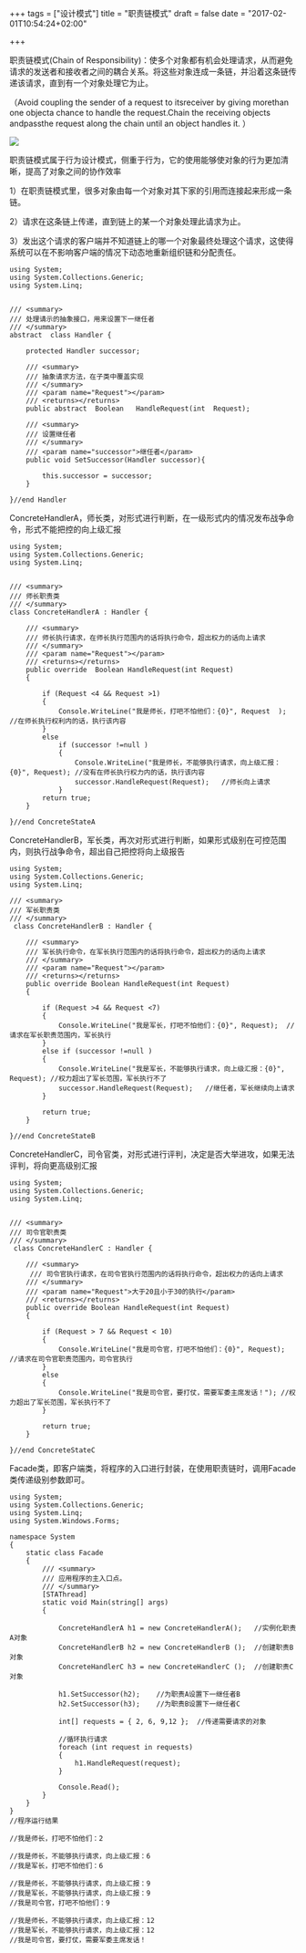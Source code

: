 +++
tags = ["设计模式"]
title = "职责链模式"
draft = false
date = "2017-02-01T10:54:24+02:00"

+++


职责链模式(Chain of Responsibility)：使多个对象都有机会处理请求，从而避免请求的发送者和接收者之间的耦合关系。将这些对象连成一条链，并沿着这条链传递该请求，直到有一个对象处理它为止。

（Avoid coupling the sender of a request to itsreceiver by giving morethan one objecta chance to handle the request.Chain the receiving objects andpassthe request along the chain until an object handles it. ）

![](http://i.imgur.com/2HzFGqU.png)




职责链模式属于行为设计模式，侧重于行为，它的使用能够使对象的行为更加清晰，提高了对象之间的协作效率

1）在职责链模式里，很多对象由每一个对象对其下家的引用而连接起来形成一条链。

2）请求在这条链上传递，直到链上的某一个对象处理此请求为止。

3）发出这个请求的客户端并不知道链上的哪一个对象最终处理这个请求，这使得系统可以在不影响客户端的情况下动态地重新组织链和分配责任。





	using System;  
	using System.Collections.Generic;  
	using System.Linq;  
	  
	  
	/// <summary>  
	/// 处理请示的抽象接口，用来设置下一继任者  
	/// </summary>  
	abstract  class Handler {  
	  
	    protected Handler successor;  
	  
	    /// <summary>  
	    /// 抽象请求方法，在子类中覆盖实现  
	    /// </summary>  
	    /// <param name="Request"></param>  
	    /// <returns></returns>  
	    public abstract  Boolean   HandleRequest(int  Request);  
	  
	    /// <summary>  
	    /// 设置继任者  
	    /// </summary>  
	    /// <param name="successor">继任者</param>  
	    public void SetSuccessor(Handler successor){  
	  
	        this.successor = successor;  
	    }  
	  
	}//end Handler  




ConcreteHandlerA，师长类，对形式进行判断，在一级形式内的情况发布战争命令，形式不能把控的向上级汇报
	
	using System;  
	using System.Collections.Generic;  
	using System.Linq;  
  
  
	/// <summary>  
	/// 师长职责类  
	/// </summary>  
	class ConcreteHandlerA : Handler {  
	  
	    /// <summary>  
	    /// 师长执行请求，在师长执行范围内的话将执行命令，超出权力的话向上请求  
	    /// </summary>  
	    /// <param name="Request"></param>  
	    /// <returns></returns>  
	    public override  Boolean HandleRequest(int Request)  
	    {  
	  
	        if (Request <4 && Request >1)  
	        {  
	            Console.WriteLine("我是师长，打吧不怕他们：{0}", Request  );    //在师长执行权利内的话，执行该内容  
	        }  
	        else  
	            if (successor !=null )  
	            {  
	                Console.WriteLine("我是师长，不能够执行请求，向上级汇报：{0}", Request); //没有在师长执行权力内的话，执行该内容  
	                successor.HandleRequest(Request);   //师长向上请求  
	            }  
	        return true;  
	    }  
	  
	}//end ConcreteStateA  


ConcreteHandlerB，军长类，再次对形式进行判断，如果形式级别在可控范围内，则执行战争命令，超出自己把控将向上级报告


	using System;  
	using System.Collections.Generic;  
	using System.Linq;  
	  
	/// <summary>  
	/// 军长职责类  
	/// </summary>  
	 class ConcreteHandlerB : Handler {  
	  
	    /// <summary>  
	    /// 军长执行命令，在军长执行范围内的话将执行命令，超出权力的话向上请求  
	    /// </summary>  
	    /// <param name="Request"></param>  
	    /// <returns></returns>  
	    public override Boolean HandleRequest(int Request)  
	    {  
	  
	        if (Request >4 && Request <7)  
	        {  
	            Console.WriteLine("我是军长，打吧不怕他们：{0}", Request);  //请求在军长职责范围内，军长执行  
	        }  
	        else if (successor !=null )  
	        {  
	            Console.WriteLine("我是军长，不能够执行请求，向上级汇报：{0}", Request); //权力超出了军长范围，军长执行不了  
	            successor.HandleRequest(Request);   //继任者，军长继续向上请求  
	        }  
	  
	        return true;  
	    }  
	  
	}//end ConcreteStateB  


ConcreteHandlerC，司令官类，对形式进行评判，决定是否大举进攻，如果无法评判，将向更高级别汇报



	using System;  
	using System.Collections.Generic;  
	using System.Linq;  
	  
	  
	/// <summary>  
	/// 司令官职责类  
	/// </summary>  
	 class ConcreteHandlerC : Handler {  
	  
	    /// <summary>  
	     /// 司令官执行请求，在司令官执行范围内的话将执行命令，超出权力的话向上请求  
	    /// </summary>  
	    /// <param name="Request">大于20且小于30的执行</param>  
	    /// <returns></returns>  
	    public override Boolean HandleRequest(int Request)  
	    {  
	  
	        if (Request > 7 && Request < 10)  
	        {  
	            Console.WriteLine("我是司令官，打吧不怕他们：{0}", Request);  //请求在司令官职责范围内，司令官执行  
	        }  
	        else   
	        {  
	            Console.WriteLine("我是司令官，要打仗，需要军委主席发话！"); //权力超出了军长范围，军长执行不了  
	        }  
	  
	        return true;  
	    }  
	  
	}//end ConcreteStateC  



 Facade类，即客户端类，将程序的入口进行封装，在使用职责链时，调用Facade类传递级别参数即可。


	using System;  
	using System.Collections.Generic;  
	using System.Linq;  
	using System.Windows.Forms;  
	  
	namespace System  
	{  
	    static class Facade  
	    {  
	        /// <summary>  
	        /// 应用程序的主入口点。  
	        /// </summary>  
	        [STAThread]  
	        static void Main(string[] args)  
	        {  
	  
	            ConcreteHandlerA h1 = new ConcreteHandlerA();   //实例化职责A对象  
	            ConcreteHandlerB h2 = new ConcreteHandlerB ();  //创建职责B对象  
	            ConcreteHandlerC h3 = new ConcreteHandlerC ();  //创建职责C对象  
	  
	            h1.SetSuccessor(h2);    //为职责A设置下一继任者B  
	            h2.SetSuccessor(h3);    //为职责B设置下一继任者C  
	  
	            int[] requests = { 2, 6, 9,12 };  //传递需要请求的对象  
	  
	            //循环执行请求  
	            foreach (int request in requests)  
	            {  
	                h1.HandleRequest(request);  
	            }  
	  
	            Console.Read();  
	        }  
	    }  
	}  
	//程序运行结果  
	  
	//我是师长，打吧不怕他们：2  
	  
	//我是师长，不能够执行请求，向上级汇报：6  
	//我是军长，打吧不怕他们：6  
	  
	//我是师长，不能够执行请求，向上级汇报：9  
	//我是军长，不能够执行请求，向上级汇报：9  
	//我是司令官，打吧不怕他们：9  
	  
	//我是师长，不能够执行请求，向上级汇报：12  
	//我是军长，不能够执行请求，向上级汇报：12  
	//我是司令官，要打仗，需要军委主席发话！ 